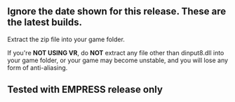 ## **Ignore the date shown for this release. These are the latest builds.**

Extract the zip file into your game folder.

If you're **NOT USING VR**, do **NOT** extract any file other than dinput8.dll into your game folder, or your game may become unstable, and you will lose any form of anti-aliasing.

## Tested with EMPRESS release only
